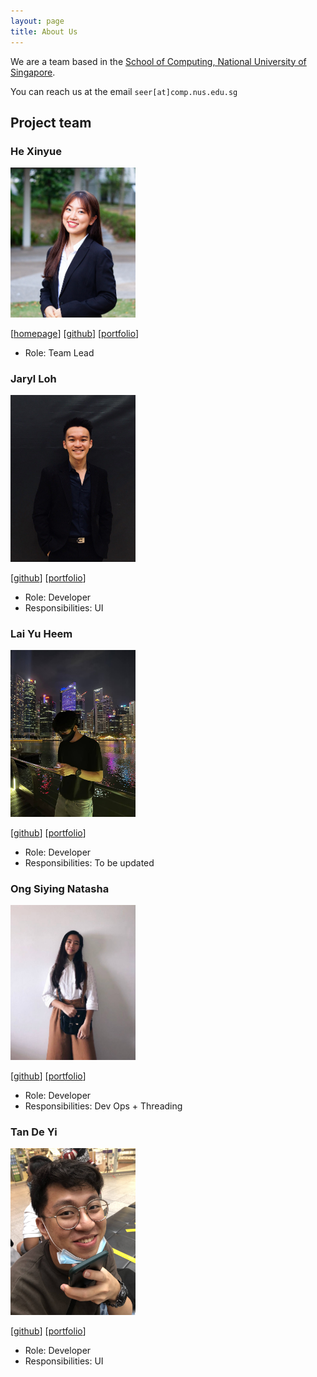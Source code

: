 ```yaml
---
layout: page
title: About Us
---
```


We are a team based in the [School of Computing, National University of Singapore](http://www.comp.nus.edu.sg).

You can reach us at the email `seer[at]comp.nus.edu.sg`

## Project team

### He Xinyue

<img src="images/xinyue.png" width="200px">

[[homepage](http://xinyuehe.me)]
[[github](https://github.com/eksinyue)]
[[portfolio](team/eksinyue.md)]

* Role: Team Lead

### Jaryl Loh

<img src="images/jaryl.png" width="200px">

[[github](http://github.com/jxrrelo)]
[[portfolio](team/jaryl.md)]

* Role: Developer
* Responsibilities: UI

### Lai Yu Heem

<img src="images/yuheem.png" width="200px">

[[github](http://github.com/yuheem)] [[portfolio](team/yuheem.md)]

* Role: Developer
* Responsibilities: To be updated

### Ong Siying Natasha

<img src="images/natasha.png" width="200px">

[[github](http://github.com/natosy)]
[[portfolio](team/natosy.md)]

* Role: Developer
* Responsibilities: Dev Ops + Threading

### Tan De Yi

<img src="images/deyixtan.png" width="200px">

[[github](http://github.com/deyixtan)]
[[portfolio](team/deyixtan.md)]

* Role: Developer
* Responsibilities: UI
